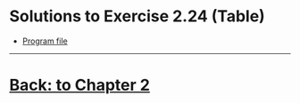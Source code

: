 # Solutions to Exercise 2.24 (Table)

- [Program file](e02_24.cpp)

---
# [Back: to Chapter 2](README.md)